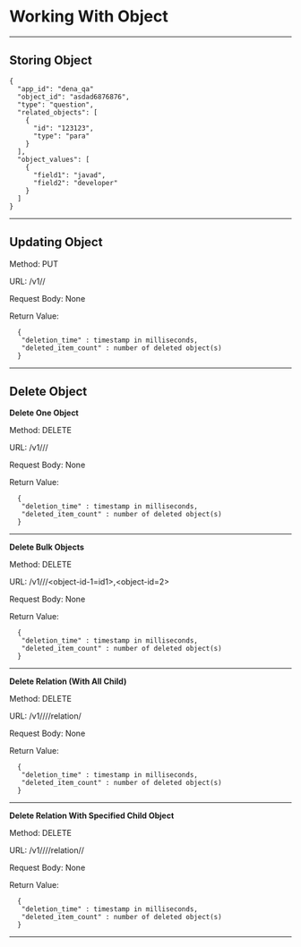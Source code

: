 # Working With Object #

----------

## Storing Object ##



    {
      "app_id": "dena_qa"
      "object_id": "asdad6876876",
      "type": "question",
      "related_objects": [
        {
          "id": "123123",
          "type": "para"
        }
      ],
      "object_values": [
        {
          "field1": "javad",
          "field2": "developer"
        }
      ]
    }
    

----------
## Updating Object ##

Method: PUT

URL: /v1/<application-id>/<type-name>

Request Body: None

Return Value:

      {
       "deletion_time" : timestamp in milliseconds,
       "deleted_item_count" : number of deleted object(s)
      }


----------

## Delete Object ##

**Delete One Object**

Method: DELETE

URL: /v1/<application-id>/<type-name>/<object-id>

Request Body: None

Return Value:

      {
       "deletion_time" : timestamp in milliseconds,
       "deleted_item_count" : number of deleted object(s)
      }

----------
**Delete Bulk Objects**

Method: DELETE

URL: /v1/<application-id>/<type-name>/<object-id-1=id1>,<object-id=2>

Request Body: None

Return Value:

      {
       "deletion_time" : timestamp in milliseconds,
       "deleted_item_count" : number of deleted object(s)
      }

----------
**Delete Relation (With All Child)**

Method: DELETE

URL: /v1/<application-id>/<type-name-1>/<object-id-1>/relation/<type-name-2>

Request Body: None

Return Value:

      {
       "deletion_time" : timestamp in milliseconds,
       "deleted_item_count" : number of deleted object(s)
      }

----------
**Delete Relation With Specified Child Object**

Method: DELETE

URL: /v1/<application-id>/<type-name-1>/<object-id-1>/relation/<type-name-2>/<object-id-2>

Request Body: None

Return Value:

      {
       "deletion_time" : timestamp in milliseconds,
       "deleted_item_count" : number of deleted object(s)
      }

----------
